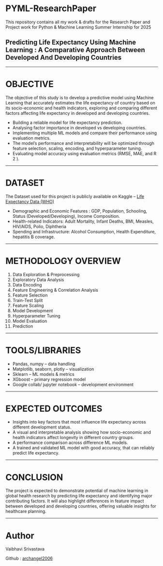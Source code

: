 # PYML-ResearchPaper
This repository contains all my work &amp; drafts for the Research Paper and Project work for Python &amp; Machine Learning Summer Internship for 2025 


## Predicting Life Expectancy Using Machine Learning : A Comparative Approach Between Developed And Developing Countries

---

# OBJECTIVE
The objective of this study is to develop a predictive model using Machine Learning that accurately
estimates the life expectancy of country based on its socio-economic and health indicators, exploring
and comparing different factors affecting life expectancy in developed and developing countries.

  - Building a reliable model for life expectancy prediction.
  - Analysing factor importance in developed vs developing countries.
  - Implementing multiple ML models and compare their performance using evaluation
  metrics.
  - The model’s performance and interpretability will be optimized through feature
  selection, scaling, encoding, and hyperparameter tuning.
  - Evaluating model accuracy using evaluation metrics (RMSE, MAE, and R 2 ).

---

# DATASET
The Dataset used for this project is publicly available on Kaggle – [Life Expectancy Data (WHO)](https://www.kaggle.com/datasets/kumarajarshi/life-expectancy-who)

  - Demographic and Economic Features : GDP, Population, Schooling, Status
  (Developed/Developing), Income Composition.
  - Health-related Indicators: Adult Mortality, Infant Deaths, BMI, Measles, HIV/AIDS, Polio,
  Diphtheria
  - Spending and Infrastructure: Alcohol Consumption, Health Expenditure, hepatitis B coverage.

---

# METHODOLOGY OVERVIEW

1. Data Exploration &amp; Preprocessing
2. Exploratory Data Analysis
3. Data Encoding
4. Feature Engineering &amp; Correlation Analysis
5. Feature Selection
6. Train-Test Split
7. Feature Scaling
8. Model Development
9. Hyperparameter Tuning
10. Model Evaluation
11. Prediction

---

# TOOLS/LIBRARIES 

- Pandas, numpy – data handling
- Matplotlib, seaborn, plotly – visualization
- Sklearn – ML models &amp; metrics
- XGboost – primary regression model
- Google collab/ jupyter notebook – development environment

--- 

# EXPECTED OUTCOMES 

- Insights into key factors that most influence life expectancy across different
development status.
- A visual and interpretable analysis showing how socio-economic and health indicators
affect longevity in different country groups.
- A performance comparison across difference ML models.
- A trained and validated ML model with good accuracy, that can reliably predict life
expectancy.

---

# CONCLUSION
The project is expected to demonstrate potential of machine learning in global health research by
predicting life expectancy and identifying major contributing factors. It will also highlight differences in
feature impact between developed and developing countries, offering valuable insights for healthcare
planning.

---

# Author
Vaibhavi Srivastava

Github : [archangel2006](https://github.com/archangel2006)
